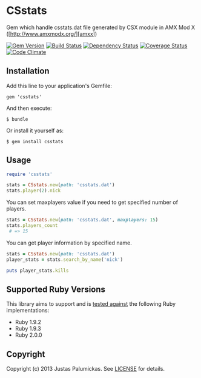 # CSstats

Gem which handle csstats.dat file generated by CSX module
in AMX Mod X ([http://www.amxmodx.org/][amxx])

[![Gem Version](https://badge.fury.io/rb/csstats.png)][rubygems]
[![Build Status](https://secure.travis-ci.org/jpalumickas/csstats.png?branch=master)][travis]
[![Dependency Status](https://gemnasium.com/jpalumickas/csstats.png?travis)][gemnasium]
[![Coverage Status](https://coveralls.io/repos/jpalumickas/csstats/badge.png?branch=master)][coveralls]
[![Code Climate](https://codeclimate.com/github/jpalumickas/csstats.png)][codeclimate]

## Installation

Add this line to your application's Gemfile:

    gem 'csstats'

And then execute:

    $ bundle

Or install it yourself as:

    $ gem install csstats

## Usage

```ruby
require 'csstats'

stats = CSstats.new(path: 'csstats.dat')
stats.player(2).nick
```

You can set maxplayers value if you need to get specified number of players.

```ruby
stats = CSstats.new(path: 'csstats.dat', maxplayers: 15)
stats.players_count
 # => 15
```

You can get player information by specified name.

```ruby
stats = CSstats.new(path: 'csstats.dat')
player_stats = stats.search_by_name('nick')

puts player_stats.kills
```

## Supported Ruby Versions

This library aims to support and is [tested against][travis] the following Ruby
implementations:

* Ruby 1.9.2
* Ruby 1.9.3
* Ruby 2.0.0

## Copyright
Copyright (c) 2013 Justas Palumickas.
See [LICENSE][] for details.

[rubygems]: https://rubygems.org/gems/csstats
[travis]: http://travis-ci.org/jpalumickas/csstats
[gemnasium]: https://gemnasium.com/jpalumickas/csstats
[coveralls]: https://coveralls.io/r/jpalumickas/csstats
[codeclimate]: https://codeclimate.com/github/jpalumickas/csstats

[amxx]: http://www.amxmodx.org/
[license]: LICENSE.md
